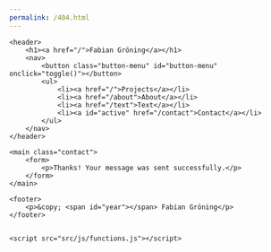 ```yaml
---
permalink: /404.html
---
```



<!DOCTYPE html>
<html lang="en"> 

<head>
    <meta charset="utf-8" />
    <title>Contact - Fabian Gröning</title>
    <meta name="viewport" content="width=device-width, initial-scale=1.0">
    <meta name="robots" content="noindex">
    <meta name="description" content="...">
    <link rel="shortcut icon" type="image/x-icon" href="src/img/favicon.png">
    <link rel="stylesheet" href="src/css/custom.css">
    <link rel="stylesheet" href="src/css/style.css">
    <link rel="stylesheet" href="src/css/menu.css">
</head>

<body>

	<header>
        <h1><a href="/">Fabian Gröning</a></h1>
		<nav>
            <button class="button-menu" id="button-menu" onclick="toggle()"></button>
			<ul>
                <li><a href="/">Projects</a></li>
                <li><a href="/about">About</a></li>
                <li><a href="/text">Text</a></li>
                <li><a id="active" href="/contact">Contact</a></li>
			</ul>
		</nav>
    </header>

    <main class="contact">
        <form>
            <p>Thanks! Your message was sent successfully.</p>
        </form>
    </main>

	<footer>
		<p>&copy; <span id="year"></span> Fabian Gröning</p>
	</footer>

 
    <script src="src/js/functions.js"></script>


</body>

</html>

